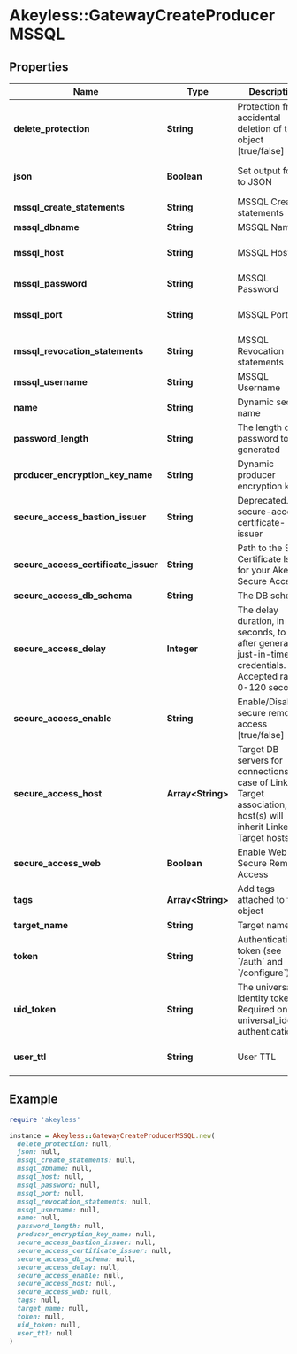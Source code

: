 # Akeyless::GatewayCreateProducerMSSQL

## Properties

| Name | Type | Description | Notes |
| ---- | ---- | ----------- | ----- |
| **delete_protection** | **String** | Protection from accidental deletion of this object [true/false] | [optional] |
| **json** | **Boolean** | Set output format to JSON | [optional][default to false] |
| **mssql_create_statements** | **String** | MSSQL Creation statements | [optional] |
| **mssql_dbname** | **String** | MSSQL Name | [optional] |
| **mssql_host** | **String** | MSSQL Host | [optional][default to &#39;127.0.0.1&#39;] |
| **mssql_password** | **String** | MSSQL Password | [optional] |
| **mssql_port** | **String** | MSSQL Port | [optional][default to &#39;1433&#39;] |
| **mssql_revocation_statements** | **String** | MSSQL Revocation statements | [optional] |
| **mssql_username** | **String** | MSSQL Username | [optional] |
| **name** | **String** | Dynamic secret name |  |
| **password_length** | **String** | The length of the password to be generated | [optional] |
| **producer_encryption_key_name** | **String** | Dynamic producer encryption key | [optional] |
| **secure_access_bastion_issuer** | **String** | Deprecated. use secure-access-certificate-issuer | [optional] |
| **secure_access_certificate_issuer** | **String** | Path to the SSH Certificate Issuer for your Akeyless Secure Access | [optional] |
| **secure_access_db_schema** | **String** | The DB schema | [optional] |
| **secure_access_delay** | **Integer** | The delay duration, in seconds, to wait after generating just-in-time credentials. Accepted range: 0-120 seconds | [optional] |
| **secure_access_enable** | **String** | Enable/Disable secure remote access [true/false] | [optional] |
| **secure_access_host** | **Array&lt;String&gt;** | Target DB servers for connections (In case of Linked Target association, host(s) will inherit Linked Target hosts) | [optional] |
| **secure_access_web** | **Boolean** | Enable Web Secure Remote Access | [optional][default to false] |
| **tags** | **Array&lt;String&gt;** | Add tags attached to this object | [optional] |
| **target_name** | **String** | Target name | [optional] |
| **token** | **String** | Authentication token (see &#x60;/auth&#x60; and &#x60;/configure&#x60;) | [optional] |
| **uid_token** | **String** | The universal identity token, Required only for universal_identity authentication | [optional] |
| **user_ttl** | **String** | User TTL | [optional][default to &#39;60m&#39;] |

## Example

```ruby
require 'akeyless'

instance = Akeyless::GatewayCreateProducerMSSQL.new(
  delete_protection: null,
  json: null,
  mssql_create_statements: null,
  mssql_dbname: null,
  mssql_host: null,
  mssql_password: null,
  mssql_port: null,
  mssql_revocation_statements: null,
  mssql_username: null,
  name: null,
  password_length: null,
  producer_encryption_key_name: null,
  secure_access_bastion_issuer: null,
  secure_access_certificate_issuer: null,
  secure_access_db_schema: null,
  secure_access_delay: null,
  secure_access_enable: null,
  secure_access_host: null,
  secure_access_web: null,
  tags: null,
  target_name: null,
  token: null,
  uid_token: null,
  user_ttl: null
)
```


